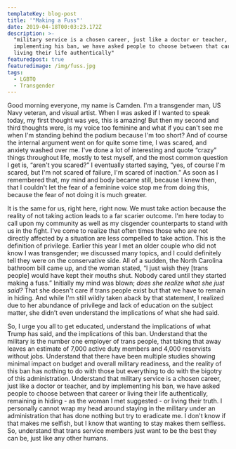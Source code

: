 ```yaml
---
templateKey: blog-post
title: '"Making a Fuss"'
date: 2019-04-18T00:03:23.172Z
description: >-
  "military service is a chosen career, just like a doctor or teacher, and by
  implementing his ban, we have asked people to choose between that career or
  living their life authentically"
featuredpost: true
featuredimage: /img/fuss.jpg
tags:
  - LGBTQ
  - Transgender
---
```

Good morning everyone, my name is Camden. I'm a transgender man, US Navy veteran, and visual artist. When I was asked if I wanted to speak today, my first thought was yes, this is amazing! But then my second and third thoughts were, is my voice too feminine and what if you can't see me when I'm standing behind the podium because I'm too short? And of course the internal argument went on for quite some time, I was scared, and anxiety washed over me. I've done a lot of interesting and quote “crazy” things throughout life, mostly to test myself, and the most common question I get is, “aren't you scared?” I eventually started saying, “yes, of course I'm scared, but I'm not scared of failure, I'm scared of inaction.” As soon as I remembered that, my mind and body became still, because I knew then, that I couldn't let the fear of a feminine voice stop me from doing this, because the fear of not doing it is much greater.

It is the same for us, right here, right now. We must take action because the reality of not taking action leads to a far scarier outcome. I'm here today to call upon my community as well as my cisgender counterparts to stand with us in the fight. I've come to realize that often times those who are not directly affected by a situation are less compelled to take action. This is the definition of privilege. Earlier this year I met an older couple who did not know I was transgender; we discussed many topics, and I could definitely tell they were on the conservative side. All of a sudden, the North Carolina bathroom bill came up, and the woman stated, “I just wish they \[trans people] would have kept their mouths shut. Nobody cared until they started making a fuss.” Initially my mind was blown; _does she realize what she just said?_ That she doesn't care if trans people exist but that we have to remain in hiding. And while I'm still wildly taken aback by that statement, I realized due to her abundance of privilege and lack of education on the subject matter, she didn’t even understand the implications of what she had said.

So, I urge you all to get educated, understand the implications of what Trump has said, and the implications of this ban. Understand that the military is the number one employer of trans people, that taking that away leaves an estimate of 7,000 active duty members and 4,000 reservists without jobs. Understand that there have been multiple studies showing minimal impact on budget and overall military readiness, and the reality of this ban has nothing to do with those but everything to do with the bigotry of this administration. Understand that military service is a chosen career, just like a doctor or teacher, and by implementing his ban, we have asked people to choose between that career or living their life authentically, remaining in hiding - as the woman I met suggested - or living their truth. I personally cannot wrap my head around staying in the military under an administration that has done nothing but try to eradicate me. I don't know if that makes me selfish, but I know that wanting to stay makes them selfless. So, understand that trans service members just want to be the best they can be, just like any other humans.
